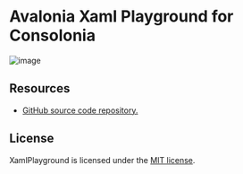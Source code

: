 # Avalonia Xaml Playground for Consolonia

![image](https://github.com/user-attachments/assets/bfd33d90-5c78-4efb-b8d3-3d67f9a0cc99)



## Resources

* [GitHub source code repository.](https://github.com/AvaloniaUI/XamlPlayground)

## License

XamlPlayground is licensed under the [MIT license](LICENSE.md).
